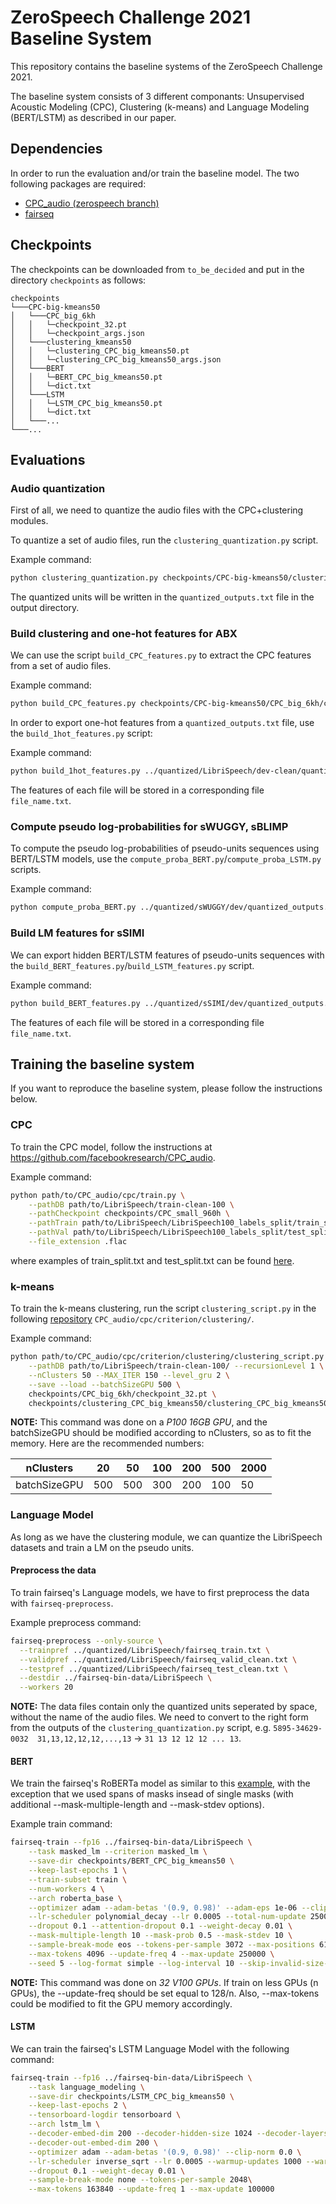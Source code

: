 # ZeroSpeech Challenge 2021 Baseline System

This repository contains the baseline systems of the ZeroSpeech Challenge 2021.

The baseline system consists of 3 different componants: Unsupervised Acoustic Modeling (CPC), Clustering (k-means) and Language Modeling (BERT/LSTM) as described in our paper.

## Dependencies
In order to run the evaluation and/or train the baseline model. The two following packages are required:
- [CPC_audio (zerospeech branch)](https://github.com/facebookresearch/CPC_audio/tree/zerospeech)
- [fairseq](https://github.com/pytorch/fairseq)

## Checkpoints
The checkpoints can be downloaded from `to_be_decided` and put in the directory `checkpoints` as follows:
```
checkpoints  
└───CPC-big-kmeans50
│   └───CPC_big_6kh
│   │   └─checkpoint_32.pt
│   │   └─checkpoint_args.json
│   └───clustering_kmeans50
│   │   └─clustering_CPC_big_kmeans50.pt
│   │   └─clustering_CPC_big_kmeans50_args.json
│   └───BERT
│   │   └─BERT_CPC_big_kmeans50.pt
│   │   └─dict.txt
│   └───LSTM
│   │   └─LSTM_CPC_big_kmeans50.pt
│   │   └─dict.txt
│   └───...
└───...
```

## Evaluations
### Audio quantization
First of all, we need to quantize the audio files with the CPC+clustering modules.

To quantize a set of audio files, run the `clustering_quantization.py` script.

Example command:
```bash
python clustering_quantization.py checkpoints/CPC-big-kmeans50/clustering_kmeans50/clustering_CPC_big_kmeans50.pt ../data/LibriSpeech/dev-clean/ ../quantized/LibriSpeech/dev-clean/ --file_extension flac
```

The quantized units will be written in the `quantized_outputs.txt` file in the output directory.

### Build clustering and one-hot features for ABX
We can use the script `build_CPC_features.py` to extract the CPC features from a set of audio files.

Example command:
```bash
python build_CPC_features.py checkpoints/CPC-big-kmeans50/CPC_big_6kh/checkpoint_32.pt ../data/LibriSpeech/dev-clean/ ../features/CPC/layer2/LibriSpeech/dev-clean/ --file_extension flac --gru_level 2
```

In order to export one-hot features from a `quantized_outputs.txt` file, use the `build_1hot_features.py` script:

Example command:
```bash
python build_1hot_features.py ../quantized/LibriSpeech/dev-clean/quantized_outputs.txt ../features/onehot/LibriSpeech/dev-clean/
```

The features of each file will be stored in a corresponding file `file_name.txt`.

### Compute pseudo log-probabilities for sWUGGY, sBLIMP
To compute the pseudo log-probabilities of pseudo-units sequences using BERT/LSTM models, use the `compute_proba_BERT.py`/`compute_proba_LSTM.py` scripts.

Example command:
```bash
python compute_proba_BERT.py ../quantized/sWUGGY/dev/quantized_outputs.txt ../scores/sWUGGY/dev/pseudo_log_proba.txt checkpoints/CPC-big-kmeans50/BERT/BERT_CPC_big_kmeans50.pt
```

### Build LM features for sSIMI
We can export hidden BERT/LSTM features of pseudo-units sequences with the `build_BERT_features.py`/`build_LSTM_features.py` script.

Example command:
```bash
python build_BERT_features.py ../quantized/sSIMI/dev/quantized_outputs.txt ../features/BERT/layer4/sSIMI/dev/ checkpoints/CPC-big-kmeans50-BERT/BERT/BERT_CPC_big_kmeans50.pt --hidden_level 4
```

The features of each file will be stored in a corresponding file `file_name.txt`.

## Training the baseline system
If you want to reproduce the baseline system, please follow the instructions below.

### CPC
To train the CPC model, follow the instructions at https://github.com/facebookresearch/CPC_audio.

Example command:
```bash
python path/to/CPC_audio/cpc/train.py \
    --pathDB path/to/LibriSpeech/train-clean-100 \
    --pathCheckpoint checkpoints/CPC_small_960h \
    --pathTrain path/to/LibriSpeech/LibriSpeech100_labels_split/train_split.txt \
    --pathVal path/to/LibriSpeech/LibriSpeech100_labels_split/test_split.txt \
    --file_extension .flac
```

where examples of train_split.txt and test_split.txt can be found [here](https://drive.google.com/drive/folders/1BhJ2umKH3whguxMwifaKtSra0TgAbtfb).

### k-means
To train the k-means clustering, run the script `clustering_script.py` in the following [repository](https://github.com/facebookresearch/CPC_audio/tree/zerospeech/cpc/criterion/clustering) `CPC_audio/cpc/criterion/clustering/`.

Example command:
```bash
python path/to/CPC_audio/cpc/criterion/clustering/clustering_script.py \
    --pathDB path/to/LibriSpeech/train-clean-100/ --recursionLevel 1 \
    --nClusters 50 --MAX_ITER 150 --level_gru 2 \
    --save --load --batchSizeGPU 500 \
    checkpoints/CPC_big_6kh/checkpoint_32.pt \
    checkpoints/clustering_CPC_big_kmeans50/clustering_CPC_big_kmeans50.pt
```

**NOTE:** This command was done on a *P100 16GB GPU*, and the batchSizeGPU should be modified according to nClusters, so as to fit the memory. Here are the recommended numbers:

nClusters | 20 | 50 | 100 | 200 | 500 | 2000
---|---|---|---|---|---|---
batchSizeGPU | 500 | 500 | 300 | 200 | 100 | 50

### Language Model
As long as we have the clustering module, we can quantize the LibriSpeech datasets and train a LM on the pseudo units.
#### Preprocess the data
To train fairseq's Language models, we have to first preprocess the data with `fairseq-preprocess`.

Example preprocess command:
```bash
fairseq-preprocess --only-source \
  --trainpref ../quantized/LibriSpeech/fairseq_train.txt \
  --validpref ../quantized/LibriSpeech/fairseq_valid_clean.txt \
  --testpref ../quantized/LibriSpeech/fairseq_test_clean.txt \
  --destdir ../fairseq-bin-data/LibriSpeech \
  --workers 20
```
**NOTE:** The data files contain only the quantized units seperated by space, without the name of the audio files. We need to convert to the right form from the outputs of the `clustering_quantization.py` script, e.g. `5895-34629-0032	31,13,12,12,12,...,13` → `31 13 12 12 12 ... 13`.

#### BERT
We train the fairseq's RoBERTa model as similar to this [example](https://github.com/pytorch/fairseq/blob/master/examples/roberta/README.pretraining.md), with the exception that we used spans of masks insead of single masks (with additional --mask-multiple-length and --mask-stdev options).

Example train command:
```bash
fairseq-train --fp16 ../fairseq-bin-data/LibriSpeech \
    --task masked_lm --criterion masked_lm \
    --save-dir checkpoints/BERT_CPC_big_kmeans50 \
    --keep-last-epochs 1 \
    --train-subset train \
    --num-workers 4 \
    --arch roberta_base \
    --optimizer adam --adam-betas '(0.9, 0.98)' --adam-eps 1e-06 --clip-norm 0.0 \
    --lr-scheduler polynomial_decay --lr 0.0005 --total-num-update 250000 --warmup-updates 10000 \
    --dropout 0.1 --attention-dropout 0.1 --weight-decay 0.01 \
    --mask-multiple-length 10 --mask-prob 0.5 --mask-stdev 10 \
    --sample-break-mode eos --tokens-per-sample 3072 --max-positions 6144 \
    --max-tokens 4096 --update-freq 4 --max-update 250000 \
    --seed 5 --log-format simple --log-interval 10 --skip-invalid-size-inputs-valid-test
```

**NOTE:** This command was done on *32 V100 GPUs*. If train on less GPUs (n GPUs), the --update-freq should be set equal to 128/n. Also, --max-tokens could be modified to fit the GPU memory accordingly.

#### LSTM
We can train the fairseq's LSTM Language Model with the following command:

```bash
fairseq-train --fp16 ../fairseq-bin-data/LibriSpeech \
    --task language_modeling \
    --save-dir checkpoints/LSTM_CPC_big_kmeans50 \
    --keep-last-epochs 2 \
    --tensorboard-logdir tensorboard \
    --arch lstm_lm \
    --decoder-embed-dim 200 --decoder-hidden-size 1024 --decoder-layers 3 \
    --decoder-out-embed-dim 200 \
    --optimizer adam --adam-betas '(0.9, 0.98)' --clip-norm 0.0 \
    --lr-scheduler inverse_sqrt --lr 0.0005 --warmup-updates 1000 --warmup-init-lr 1e-07 \
    --dropout 0.1 --weight-decay 0.01 \
    --sample-break-mode none --tokens-per-sample 2048\
    --max-tokens 163840 --update-freq 1 --max-update 100000
```